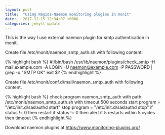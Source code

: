 ```yaml
---
layout: post
title:  "Using Nagios-Naemon monitoring plugins in monit"
date:   2017-12-15 12:34:07 +0000
categories: jekyll update
---
```

This is the way I use external naemon plugin for smtp authentication in monit.

Create file /etc/monit/naemon_smtp_auth.sh with following content.


{% highlight bash %}
#!/bin/bash
/usr/lib/naemon/plugins/check_smtp -H mail.example.com -A LOGIN -U naemon@example.com -P PASSWORD | grep -q "SMTP OK"
exit $?
{% endhighlight %}

Create file /etc/monit/conf.d/mail/naemon_smtp_auth with following content.


{% highlight bash %}
check program naemon_smtp_auth with path /etc/monit/naemon_smtp_auth.sh
with timeout 500 seconds
start program = "/etc/init.d/saslauthd start"
stop program = "/etc/init.d/saslauthd stop"
if status != 0 then restart
if status != 0 then alert
if 5 restarts within 5 cycles then timeout
{% endhighlight %}

Download naemon plugins at https://www.monitoring-plugins.org/ .
